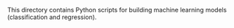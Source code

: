 This directory contains Python scripts for building machine learning models (classification and regression).
